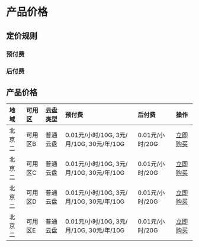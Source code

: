 # 产品价格

## 定价规则

### 预付费

### 后付费


## 产品价格
<!-- udocs:price -->
| 地域 | 可用区 | 云盘类型 |  预付费 | 后付费| 操作 |
| :---- | :---- | :---- | :---- | :---- | :---- |
| 北京二 | 可用区B | 普通云盘 | 0.01元/小时/10G, 3元/月/10G, 30元/年/10G | 0.01元/小时/20G| [立即购买](https://www.ucloud.cn/site/product/udisk.html) |
| 北京二 | 可用区C | 普通云盘 | 0.01元/小时/10G, 3元/月/10G, 30元/年/10G | 0.01元/小时/20G| [立即购买](https://www.ucloud.cn/site/product/udisk.html) |
| 北京二 | 可用区D | 普通云盘 | 0.01元/小时/10G, 3元/月/10G, 30元/年/10G | 0.01元/小时/20G| [立即购买](https://www.ucloud.cn/site/product/udisk.html) |
| 北京二 | 可用区E | 普通云盘 | 0.01元/小时/10G, 3元/月/10G, 30元/年/10G | 0.01元/小时/20G| [立即购买](https://www.ucloud.cn/site/product/udisk.html) |
